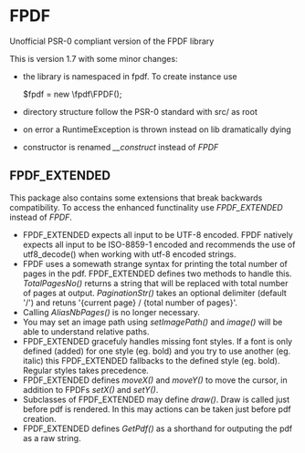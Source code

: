 FPDF
====

Unofficial PSR-0 compliant version of the FPDF library


This is version 1.7 with some minor changes:

* the library is namespaced in fpdf. To create instance use

    $fpdf = new \fpdf\FPDF();

* directory structure follow the PSR-0 standard with src/ as root

* on error a RuntimeException is thrown instead on lib dramatically dying 

* constructor is renamed *__construct* instead of *FPDF*


## FPDF_EXTENDED

This package also contains some extensions that break backwards compatibility.
To access the enhanced functinality use *FPDF_EXTENDED* instead of *FPDF*.

* FPDF_EXTENDED expects all input to be UTF-8 encoded. FPDF natively expects all
  input to be ISO-8859-1 encoded and recommends the use of utf8_decode() when
  working with utf-8 encoded strings.
* FPDF uses a somewath strange syntax for printing the total number of pages in
  the pdf. FPDF_EXTENDED defines two methods to handle this. *TotalPagesNo()*
  returns a string that will be replaced with total number of pages at output.
  *PaginationStr()* takes an optional delimiter (default '/') and retuns
  '{current page} / {total number of pages}'.
* Calling *AliasNbPages()* is no longer necessary.
* You may set an image path using *setImagePath()* and *image()* will be able to
  understand relative paths.
* FPDF_EXTENDED gracefuly handles missing font styles. If a font is only defined
  (added) for one style (eg. bold) and you try to use another (eg. italic) this
  FPDF_EXTENDED fallbacks to the defined style (eg. bold). Regular styles takes
  precedence.
* FPDF_EXTENDED defines *moveX()* and *moveY()* to move the cursor, in addition to
  FPDFs *setX()* and *setY()*.
* Subclasses of FPDF_EXTENDED may define *draw()*. Draw is called just before
  pdf is rendered. In this may actions can be taken just before pdf creation.
* FPDF_EXTENDED defines *GetPdf()* as a shorthand for outputing the pdf as a
  raw string.
